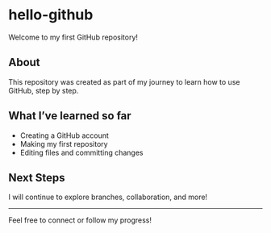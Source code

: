 # hello-github

Welcome to my first GitHub repository!

## About

This repository was created as part of my journey to learn how to use GitHub, step by step.

## What I’ve learned so far

- Creating a GitHub account
- Making my first repository
- Editing files and committing changes

## Next Steps

I will continue to explore branches, collaboration, and more!

---

Feel free to connect or follow my progress!
